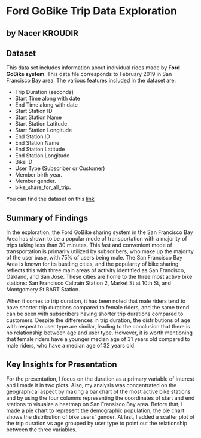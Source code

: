 # Ford GoBike Trip Data Exploration
## by Nacer KROUDIR


## Dataset
This data set includes information about individual rides made by **Ford GoBike system**. This data file corresponds to February 2019 in San Francisco Bay area. The various features included in the dataset are:
- Trip Duration (seconds)
- Start Time along with date
- End Time along with date
- Start Station ID
- Start Station Name
- Start Station Latitude
- Start Station Longitude 
- End Station ID
- End Station Name
- End Station Latitude
- End Station Longitude
- Bike ID
- User Type (Subscriber or Customer)
- Member birth year.
- Member gender.
- bike_share_for_all_trip.

You can find the dataset on this [link](https://video.udacity-data.com/topher/2020/October/5f91cf38_201902-fordgobike-tripdata/201902-fordgobike-tripdata.csv)


## Summary of Findings
In the exploration, the Ford GoBike sharing system in the San Francisco Bay Area has shown to be a popular mode of transportation with a majority of trips taking less than 30 minutes. This fast and convenient mode of transportation is primarily utilized by subscribers, who make up the majority of the user base, with 75% of users being male. The San Francisco Bay Area is known for its bustling cities, and the popularity of bike sharing reflects this with three main areas of activity identified as San Francisco, Oakland, and San Jose. These cities are home to the three most active bike stations: San Francisco Caltrain Station 2, Market St at 10th St, and Montgomery St BART Station.

When it comes to trip duration, it has been noted that male riders tend to have shorter trip durations compared to female riders, and the same trend can be seen with subscribers having shorter trip durations compared to customers. Despite the differences in trip duration, the distributions of age with respect to user type are similar, leading to the conclusion that there is no relationship between age and user type. However, it is worth mentioning that female riders have a younger median age of 31 years old compared to male riders, who have a median age of 32 years old.

## Key Insights for Presentation

For the presentation, I focus on the duration as a primary variable of interest and I made it in two plots. Also, my analysis was concentrated on the geographical aspect by making a bar chart of the most active bike stations and by using the four columns representing the coordinates of start and end stations to visualze a heatmap on San Fransisco Bay area.
Before that, I made a pie chart to represent the demographic population, the pie chart shows the distribution of bike users' gender. At last, I added a scatter plot of the trip duration vs age grouped by user type to point out the relationship between the three variables.
